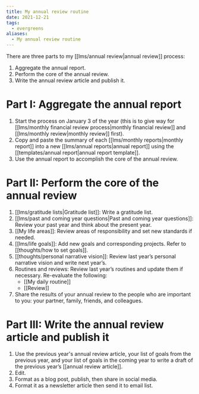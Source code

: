 ```yaml
---
title: My annual review routine
date: 2021-12-21
tags:
  - evergreens
aliases:
  - My annual review routine
---
```

There are three parts to my [[lms/annual review|annual review]] process:

1. Aggregate the annual report.
2. Perform the core of the annual review.
3. Write the annual review article and publish it.

# Part I: Aggregate the annual report

1. Start the process on January 3 of the year (this is to give way for [[lms/monthly financial review process|monthly financial review]] and [[lms/monthly review|monthly review]] first).
2. Copy and paste the summary of each [[lms/monthly reports|monthly report]] into a new [[lms/annual reports|annual report]] using the [[templates/annual report|annual report template]].
3. Use the annual report to accomplish the core of the annual review.

# Part II: Perform the core of the annual review

1. [[lms/gratitude lists|Gratitude list]]: Write a gratitude list.
2. [[lms/past and coming year questions|Past and coming year questions]]: Review your past year and think about the present year.
3. [[My life areas]]: Review areas of responsibility and set new standards if needed.
4. [[lms/life goals]]: Add new goals and corresponding projects. Refer to [[thoughts/how to set goals]].
4. [[thoughts/personal narrative vision]]: Review last year’s personal narrative vision and write next year’s.
5. Routines and reviews: Review last year’s routines and update them if necessary. Re-evaluate the following:
	- [[My daily routine]]
	- [[Review]]
7. Share the results of your annual review to the people who are important to you: your partner, family, friends, and colleagues.

# Part III: Write the annual review article and publish it

1. Use the previous year's annual review article, your list of goals from the previous year, and your list of goals in the coming year to write a draft of the previous year’s [[annual review article]].
2. Edit.
3. Format as a blog post, publish, then share in social media.
4. Format it as a newsletter article then send it to email list.